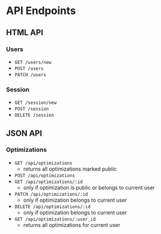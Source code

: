 # API Endpoints

## HTML API

### Users

- `GET /users/new`
- `POST /users`
- `PATCH /users`

### Session

- `GET /session/new`
- `POST /session`
- `DELETE /session`

## JSON API

### Optimizations
- `GET /api/optimizations`
  - returns all optimizations marked public
- `POST /api/optimizations`
- `GET /api/optimizations/:id`
  - only if optimization is public or belongs to current user
- `PATCH /api/optimizations/:id`
  - only if optimization belongs to current user
- `DELETE /api/optimizations/:id`
  - only if optimization belongs to current user
- `GET /api/optimizations/:user_id`
  - returns all optimizations for current user
